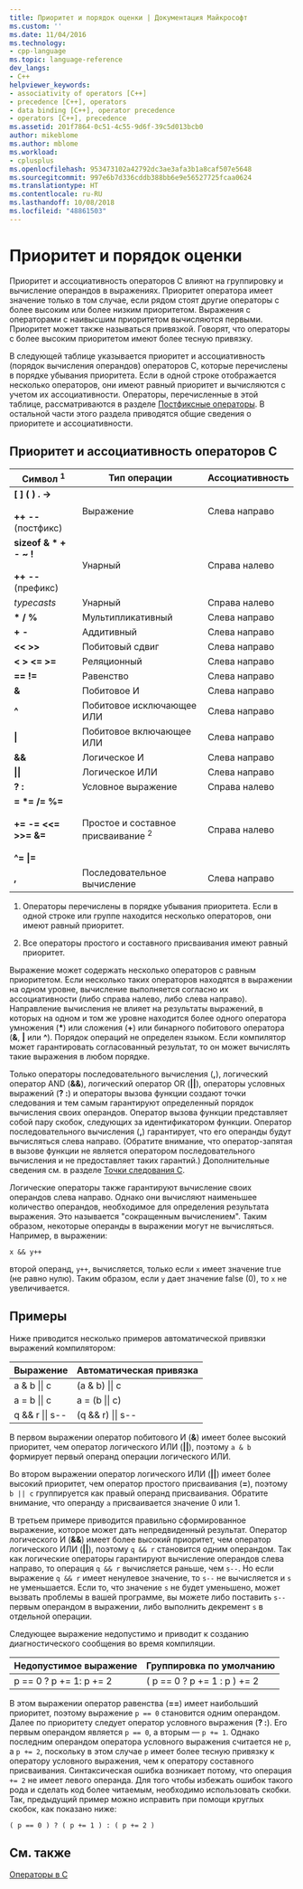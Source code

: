 ```yaml
---
title: Приоритет и порядок оценки | Документация Майкрософт
ms.custom: ''
ms.date: 11/04/2016
ms.technology:
- cpp-language
ms.topic: language-reference
dev_langs:
- C++
helpviewer_keywords:
- associativity of operators [C++]
- precedence [C++], operators
- data binding [C++], operator precedence
- operators [C++], precedence
ms.assetid: 201f7864-0c51-4c55-9d6f-39c5d013bcb0
author: mikeblome
ms.author: mblome
ms.workload:
- cplusplus
ms.openlocfilehash: 953473102a42792dc3ae3afa3b1a8caf507e5648
ms.sourcegitcommit: 997e6b7d336cddb388bb6e9e56527725fcaa0624
ms.translationtype: HT
ms.contentlocale: ru-RU
ms.lasthandoff: 10/08/2018
ms.locfileid: "48861503"
---
```

# <a name="precedence-and-order-of-evaluation"></a>Приоритет и порядок оценки

Приоритет и ассоциативность операторов C влияют на группировку и вычисление операндов в выражениях. Приоритет оператора имеет значение только в том случае, если рядом стоят другие операторы с более высоким или более низким приоритетом. Выражения с операторами с наивысшим приоритетом вычисляются первыми. Приоритет может также называться привязкой. Говорят, что операторы с более высоким приоритетом имеют более тесную привязку.

В следующей таблице указывается приоритет и ассоциативность (порядок вычисления операндов) операторов C, которые перечислены в порядке убывания приоритета. Если в одной строке отображается несколько операторов, они имеют равный приоритет и вычисляются с учетом их ассоциативности. Операторы, перечисленные в этой таблице, рассматриваются в разделе [Постфиксные операторы](../c-language/postfix-operators.md). В остальной части этого раздела приводятся общие сведения о приоритете и ассоциативности.

## <a name="precedence-and-associativity-of-c-operators"></a>Приоритет и ассоциативность операторов C

|Символ <sup>1</sup>|Тип операции|Ассоциативность|
|-------------|-----------------------|-------------------|
|**\[ ] ( ) . ->**<br /><br />**++** **--** (постфикс)|Выражение|Слева направо|
**sizeof & \* + - ~ !**<br /><br />**++ --** (префикс)|Унарный|Справа налево|
|*typecasts*|Унарный|Справа налево|
|**\* / %**|Мультипликативный|Слева направо|
|**+ -**|Аддитивный|Слева направо|
|**\<\< >>**|Побитовый сдвиг|Слева направо|
|**\< > \<= >=**|Реляционный|Слева направо|
|**== !=**|Равенство|Слева направо|
|**&**|Побитовое И|Слева направо|
|**^**|Побитовое исключающее ИЛИ|Слева направо|
|**&#124;**|Побитовое включающее ИЛИ|Слева направо|
|**&&**|Логическое И|Слева направо|
|**&#124;&#124;**|Логическое ИЛИ|Слева направо|
|**? :**|Условное выражение|Справа налево|
|**= \*= /= %=**<br /><br /> **+= -= \<\<= >>= &=**<br /><br /> **^= &#124;=**|Простое и составное присваивание <sup>2</sup>|Справа налево|
|**,**|Последовательное вычисление|Слева направо|

1. Операторы перечислены в порядке убывания приоритета. Если в одной строке или группе находится несколько операторов, они имеют равный приоритет.

1. Все операторы простого и составного присваивания имеют равный приоритет.

Выражение может содержать несколько операторов с равным приоритетом. Если несколько таких операторов находятся в выражении на одном уровне, вычисление выполняется согласно их ассоциативности (либо справа налево, либо слева направо). Направление вычисления не влияет на результаты выражений, в которых на одном и том же уровне находится более одного оператора умножения (<strong>\*</strong>) или сложения (**+**) или бинарного побитового оператора (**&**, **&#124;** или **^**). Порядок операций не определен языком. Если компилятор может гарантировать согласованный результат, то он может вычислять такие выражения в любом порядке.

Только операторы последовательного вычисления (**,**), логический оператор AND (**&&**), логический оператор OR (**||**), операторы условных выражений (**? :**) и операторы вызова функции создают точки следования и тем самым гарантируют определенный порядок вычисления своих операндов. Оператор вызова функции представляет собой пару скобок, следующих за идентификатором функции. Оператор последовательного вычисления (**,**) гарантирует, что его операнды будут вычисляться слева направо. (Обратите внимание, что оператор-запятая в вызове функции не является оператором последовательного вычисления и не предоставляет таких гарантий.) Дополнительные сведения см. в разделе [Точки следования C](../c-language/c-sequence-points.md).

Логические операторы также гарантируют вычисление своих операндов слева направо. Однако они вычисляют наименьшее количество операндов, необходимое для определения результата выражения. Это называется "сокращенным вычислением". Таким образом, некоторые операнды в выражении могут не вычисляться. Например, в выражении:

`x && y++`

второй операнд, `y++`, вычисляется, только если `x` имеет значение true (не равно нулю). Таким образом, если `y` дает значение false (0), то `x` не увеличивается.

## <a name="examples"></a>Примеры

Ниже приводится несколько примеров автоматической привязки выражений компилятором:

|Выражение|Автоматическая привязка|
|----------------|-----------------------|
|a & b &#124;&#124; c|(a & b) &#124;&#124; c|
|a = b &#124;&#124; c|a = (b &#124;&#124; c)|
|q && r &#124;&#124; s--|(q && r) &#124;&#124; s--|

В первом выражении оператор побитового И (**&**) имеет более высокий приоритет, чем оператор логического ИЛИ (**||**), поэтому `a & b` формирует первый операнд операции логического ИЛИ.

Во втором выражении оператор логического ИЛИ (**||**) имеет более высокий приоритет, чем оператор простого присваивания (**=**), поэтому `b || c` группируется как правый операнд присваивания. Обратите внимание, что операнду `a` присваивается значение 0 или 1.

В третьем примере приводится правильно сформированное выражение, которое может дать непредвиденный результат. Оператор логического И (**&&**) имеет более высокий приоритет, чем оператор логического ИЛИ (**||**), поэтому `q && r` становится одним операндом. Так как логические операторы гарантируют вычисление операндов слева направо, то операция `q && r` вычисляется раньше, чем `s--`. Но если выражение `q && r` имеет ненулевое значение, то `s--` не вычисляется и `s` не уменьшается. Если то, что значение `s` не будет уменьшено, может вызвать проблемы в вашей программе, вы можете либо поставить `s--` первым операндом в выражении, либо выполнить декремент `s` в отдельной операции.

Следующее выражение недопустимо и приводит к созданию диагностического сообщения во время компиляции.

|Недопустимое выражение|Группировка по умолчанию|
|------------------------|----------------------|
|p == 0 ? p += 1: p += 2|( p == 0 ? p += 1 : p ) += 2|

В этом выражении оператор равенства (**==**) имеет наибольший приоритет, поэтому выражение `p == 0` становится одним операндом. Далее по приоритету следует оператор условного выражения (**? :**). Его первым операндом является `p == 0`, а вторым — `p += 1`. Однако последним операндом оператора условного выражения считается не `p`, а `p += 2`, поскольку в этом случае `p` имеет более тесную привязку к оператору условного выражения, чем к оператору составного присваивания. Синтаксическая ошибка возникает потому, что операция `+= 2` не имеет левого операнда. Для того чтобы избежать ошибок такого рода и сделать код более читаемым, необходимо использовать скобки. Так, предыдущий пример можно исправить при помощи круглых скобок, как показано ниже:

`( p == 0 ) ? ( p += 1 ) : ( p += 2 )`

## <a name="see-also"></a>См. также

[Операторы в C](../c-language/c-operators.md)
